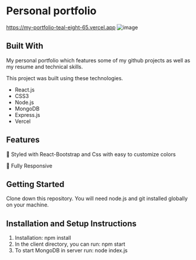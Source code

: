 # Personal portfolio
https://my-portfolio-teal-eight-65.vercel.app
![image](https://github.com/Alex13266/my_portfolio/assets/79878120/d5dd51ae-ac51-4ace-9228-27b67eda6a9e)

## Built With
My personal portfolio which features some of my github projects as well as my resume and technical skills.

This project was built using these technologies.
* React.js
* CSS3
* Node.js
* MongoDB
* Express.js
* Vercel

## Features
🎨 Styled with React-Bootstrap and Css with easy to customize colors

📱 Fully Responsive

## Getting Started
Clone down this repository. You will need node.js and git installed globally on your machine.

## Installation and Setup Instructions
1. Installation: npm install
2. In the client directory, you can run: npm start
3. To start MongoDB in server run: node index.js


